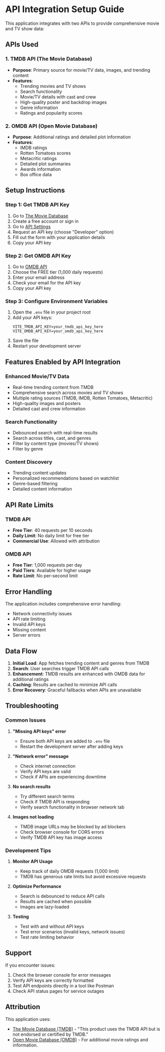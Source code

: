 # API Integration Setup Guide

This application integrates with two APIs to provide comprehensive movie and TV show data:

## APIs Used

### 1. TMDB API (The Movie Database)
- **Purpose**: Primary source for movie/TV data, images, and trending content
- **Features**: 
  - Trending movies and TV shows
  - Search functionality
  - Movie/TV details with cast and crew
  - High-quality poster and backdrop images
  - Genre information
  - Ratings and popularity scores

### 2. OMDB API (Open Movie Database)
- **Purpose**: Additional ratings and detailed plot information
- **Features**:
  - IMDB ratings
  - Rotten Tomatoes scores
  - Metacritic ratings
  - Detailed plot summaries
  - Awards information
  - Box office data

## Setup Instructions

### Step 1: Get TMDB API Key
1. Go to [The Movie Database](https://www.themoviedb.org/)
2. Create a free account or sign in
3. Go to [API Settings](https://www.themoviedb.org/settings/api)
4. Request an API key (choose "Developer" option)
5. Fill out the form with your application details
6. Copy your API key

### Step 2: Get OMDB API Key
1. Go to [OMDB API](http://www.omdbapi.com/apikey.aspx)
2. Choose the FREE tier (1,000 daily requests)
3. Enter your email address
4. Check your email for the API key
5. Copy your API key

### Step 3: Configure Environment Variables
1. Open the `.env` file in your project root
2. Add your API keys:
   ```
   VITE_TMDB_API_KEY=your_tmdb_api_key_here
   VITE_OMDB_API_KEY=your_omdb_api_key_here
   ```
3. Save the file
4. Restart your development server

## Features Enabled by API Integration

### Enhanced Movie/TV Data
- Real-time trending content from TMDB
- Comprehensive search across movies and TV shows
- Multiple rating sources (TMDB, IMDB, Rotten Tomatoes, Metacritic)
- High-quality images and posters
- Detailed cast and crew information

### Search Functionality
- Debounced search with real-time results
- Search across titles, cast, and genres
- Filter by content type (movies/TV shows)
- Filter by genre

### Content Discovery
- Trending content updates
- Personalized recommendations based on watchlist
- Genre-based filtering
- Detailed content information

## API Rate Limits

### TMDB API
- **Free Tier**: 40 requests per 10 seconds
- **Daily Limit**: No daily limit for free tier
- **Commercial Use**: Allowed with attribution

### OMDB API
- **Free Tier**: 1,000 requests per day
- **Paid Tiers**: Available for higher usage
- **Rate Limit**: No per-second limit

## Error Handling

The application includes comprehensive error handling:
- Network connectivity issues
- API rate limiting
- Invalid API keys
- Missing content
- Server errors

## Data Flow

1. **Initial Load**: App fetches trending content and genres from TMDB
2. **Search**: User searches trigger TMDB API calls
3. **Enhancement**: TMDB results are enhanced with OMDB data for additional ratings
4. **Caching**: Results are cached to minimize API calls
5. **Error Recovery**: Graceful fallbacks when APIs are unavailable

## Troubleshooting

### Common Issues

1. **"Missing API keys" error**
   - Ensure both API keys are added to `.env` file
   - Restart the development server after adding keys

2. **"Network error" message**
   - Check internet connection
   - Verify API keys are valid
   - Check if APIs are experiencing downtime

3. **No search results**
   - Try different search terms
   - Check if TMDB API is responding
   - Verify search functionality in browser network tab

4. **Images not loading**
   - TMDB image URLs may be blocked by ad blockers
   - Check browser console for CORS errors
   - Verify TMDB API key has image access

### Development Tips

1. **Monitor API Usage**
   - Keep track of daily OMDB requests (1,000 limit)
   - TMDB has generous rate limits but avoid excessive requests

2. **Optimize Performance**
   - Search is debounced to reduce API calls
   - Results are cached when possible
   - Images are lazy-loaded

3. **Testing**
   - Test with and without API keys
   - Test error scenarios (invalid keys, network issues)
   - Test rate limiting behavior

## Support

If you encounter issues:
1. Check the browser console for error messages
2. Verify API keys are correctly formatted
3. Test API endpoints directly in a tool like Postman
4. Check API status pages for service outages

## Attribution

This application uses:
- [The Movie Database (TMDB)](https://www.themoviedb.org/) - "This product uses the TMDB API but is not endorsed or certified by TMDB."
- [Open Movie Database (OMDB)](http://www.omdbapi.com/) - For additional movie ratings and information.
